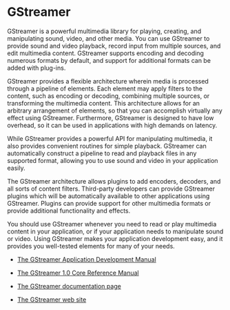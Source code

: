 # GStreamer

GStreamer is a powerful multimedia library for playing, creating, and
manipulating sound, video, and other media. You can use GStreamer to
provide sound and video playback, record input from multiple sources,
and edit multimedia content. GStreamer supports encoding and decoding
numerous formats by default, and support for additional formats can be
added with plug-ins.

GStreamer provides a flexible architecture wherein media is processed
through a pipeline of elements. Each element may apply filters to the
content, such as encoding or decoding, combining multiple sources, or
transforming the multimedia content. This architecture allows for an
arbitrary arrangement of elements, so that you can accomplish virtually
any effect using GStreamer. Furthermore, GStreamer is designed to have
low overhead, so it can be used in applications with high demands on
latency.

While GStreamer provides a powerful API for manipulating multimedia, it
also provides convenient routines for simple playback. GStreamer can
automatically construct a pipeline to read and playback files in any
supported format, allowing you to use sound and video in your
application easily.

The GStreamer architecture allows plugins to add encoders, decoders, and
all sorts of content filters. Third-party developers can provide
GStreamer plugins which will be automatically available to other
applications using GStreamer. Plugins can provide support for other
multimedia formats or provide additional functionality and effects.

You should use GStreamer whenever you need to read or play multimedia
content in your application, or if your application needs to manipulate
sound or video. Using GStreamer makes your application development easy,
and it provides you well-tested elements for many of your needs.

  - [The GStreamer Application Development
    Manual](http://gstreamer.freedesktop.org/data/doc/gstreamer/head/manual/html/index.html)

  - [The GStreamer 1.0 Core Reference
    Manual](http://gstreamer.freedesktop.org/data/doc/gstreamer/head/gstreamer/html/)

  - [The GStreamer documentation
    page](http://gstreamer.freedesktop.org/documentation/)

  - [The GStreamer web site](http://gstreamer.freedesktop.org)
